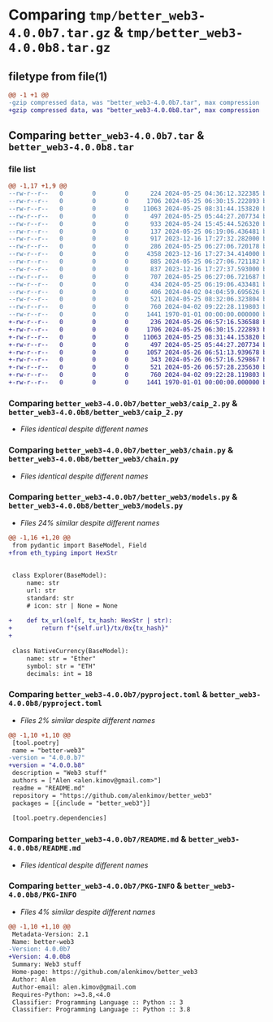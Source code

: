# Comparing `tmp/better_web3-4.0.0b7.tar.gz` & `tmp/better_web3-4.0.0b8.tar.gz`

## filetype from file(1)

```diff
@@ -1 +1 @@
-gzip compressed data, was "better_web3-4.0.0b7.tar", max compression
+gzip compressed data, was "better_web3-4.0.0b8.tar", max compression
```

## Comparing `better_web3-4.0.0b7.tar` & `better_web3-4.0.0b8.tar`

### file list

```diff
@@ -1,17 +1,9 @@
--rw-r--r--   0        0        0      224 2024-05-25 04:36:12.322385 better_web3-4.0.0b7/better_web3/__init__.py
--rw-r--r--   0        0        0     1706 2024-05-25 06:30:15.222893 better_web3-4.0.0b7/better_web3/caip_2.py
--rw-r--r--   0        0        0    11063 2024-05-25 08:31:44.153820 better_web3-4.0.0b7/better_web3/chain.py
--rw-r--r--   0        0        0      497 2024-05-25 05:44:27.207734 better_web3-4.0.0b7/better_web3/contract.py
--rw-r--r--   0        0        0      933 2024-05-24 15:45:44.526320 better_web3-4.0.0b7/better_web3/models.py
--rw-r--r--   0        0        0      137 2024-05-25 06:19:06.436481 better_web3-4.0.0b7/better_web3/utils/__init__.py
--rw-r--r--   0        0        0      917 2023-12-16 17:27:32.282000 better_web3-4.0.0b7/better_web3/utils/__pycache__/__init__.cpython-311.pyc
--rw-r--r--   0        0        0      286 2024-05-25 06:27:06.720178 better_web3-4.0.0b7/better_web3/utils/__pycache__/__init__.cpython-312.pyc
--rw-r--r--   0        0        0     4358 2023-12-16 17:27:34.414000 better_web3-4.0.0b7/better_web3/utils/__pycache__/eth.cpython-311.pyc
--rw-r--r--   0        0        0      885 2024-05-25 06:27:06.721182 better_web3-4.0.0b7/better_web3/utils/__pycache__/eth.cpython-312.pyc
--rw-r--r--   0        0        0      837 2023-12-16 17:27:37.593000 better_web3-4.0.0b7/better_web3/utils/__pycache__/other.cpython-311.pyc
--rw-r--r--   0        0        0      707 2024-05-25 06:27:06.721687 better_web3-4.0.0b7/better_web3/utils/__pycache__/other.cpython-312.pyc
--rw-r--r--   0        0        0      434 2024-05-25 06:19:06.433481 better_web3-4.0.0b7/better_web3/utils/eth.py
--rw-r--r--   0        0        0      406 2024-04-02 04:04:59.695626 better_web3-4.0.0b7/better_web3/utils/other.py
--rw-r--r--   0        0        0      521 2024-05-25 08:32:06.323804 better_web3-4.0.0b7/pyproject.toml
--rw-r--r--   0        0        0      760 2024-04-02 09:22:28.119803 better_web3-4.0.0b7/README.md
--rw-r--r--   0        0        0     1441 1970-01-01 00:00:00.000000 better_web3-4.0.0b7/PKG-INFO
+-rw-r--r--   0        0        0      236 2024-05-26 06:57:16.536588 better_web3-4.0.0b8/better_web3/__init__.py
+-rw-r--r--   0        0        0     1706 2024-05-25 06:30:15.222893 better_web3-4.0.0b8/better_web3/caip_2.py
+-rw-r--r--   0        0        0    11063 2024-05-25 08:31:44.153820 better_web3-4.0.0b8/better_web3/chain.py
+-rw-r--r--   0        0        0      497 2024-05-25 05:44:27.207734 better_web3-4.0.0b8/better_web3/contract.py
+-rw-r--r--   0        0        0     1057 2024-05-26 06:51:13.939678 better_web3-4.0.0b8/better_web3/models.py
+-rw-r--r--   0        0        0      343 2024-05-26 06:57:16.529867 better_web3-4.0.0b8/better_web3/utils.py
+-rw-r--r--   0        0        0      521 2024-05-26 06:57:28.235630 better_web3-4.0.0b8/pyproject.toml
+-rw-r--r--   0        0        0      760 2024-04-02 09:22:28.119803 better_web3-4.0.0b8/README.md
+-rw-r--r--   0        0        0     1441 1970-01-01 00:00:00.000000 better_web3-4.0.0b8/PKG-INFO
```

### Comparing `better_web3-4.0.0b7/better_web3/caip_2.py` & `better_web3-4.0.0b8/better_web3/caip_2.py`

 * *Files identical despite different names*

### Comparing `better_web3-4.0.0b7/better_web3/chain.py` & `better_web3-4.0.0b8/better_web3/chain.py`

 * *Files identical despite different names*

### Comparing `better_web3-4.0.0b7/better_web3/models.py` & `better_web3-4.0.0b8/better_web3/models.py`

 * *Files 24% similar despite different names*

```diff
@@ -1,16 +1,20 @@
 from pydantic import BaseModel, Field
+from eth_typing import HexStr
 
 
 class Explorer(BaseModel):
     name: str
     url: str
     standard: str
     # icon: str | None = None
 
+    def tx_url(self, tx_hash: HexStr | str):
+        return f"{self.url}/tx/0x{tx_hash}"
+
 
 class NativeCurrency(BaseModel):
     name: str = "Ether"
     symbol: str = "ETH"
     decimals: int = 18
```

### Comparing `better_web3-4.0.0b7/pyproject.toml` & `better_web3-4.0.0b8/pyproject.toml`

 * *Files 2% similar despite different names*

```diff
@@ -1,10 +1,10 @@
 [tool.poetry]
 name = "better-web3"
-version = "4.0.0.b7"
+version = "4.0.0.b8"
 description = "Web3 stuff"
 authors = ["Alen <alen.kimov@gmail.com>"]
 readme = "README.md"
 repository = "https://github.com/alenkimov/better_web3"
 packages = [{include = "better_web3"}]
 
 [tool.poetry.dependencies]
```

### Comparing `better_web3-4.0.0b7/README.md` & `better_web3-4.0.0b8/README.md`

 * *Files identical despite different names*

### Comparing `better_web3-4.0.0b7/PKG-INFO` & `better_web3-4.0.0b8/PKG-INFO`

 * *Files 4% similar despite different names*

```diff
@@ -1,10 +1,10 @@
 Metadata-Version: 2.1
 Name: better-web3
-Version: 4.0.0b7
+Version: 4.0.0b8
 Summary: Web3 stuff
 Home-page: https://github.com/alenkimov/better_web3
 Author: Alen
 Author-email: alen.kimov@gmail.com
 Requires-Python: >=3.8,<4.0
 Classifier: Programming Language :: Python :: 3
 Classifier: Programming Language :: Python :: 3.8
```

